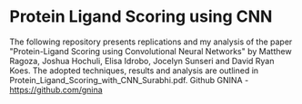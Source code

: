 # Protein Ligand Scoring using CNN

The following repository presents replications and my analysis of the paper "Protein-Ligand Scoring using Convolutional Neural Networks" by Matthew Ragoza, Joshua Hochuli, Elisa Idrobo, Jocelyn Sunseri and David Ryan Koes. The adopted techniques, results and analysis are outlined in Protein_Ligand_Scoring_with_CNN_Surabhi.pdf.
Github GNINA - https://github.com/gnina
